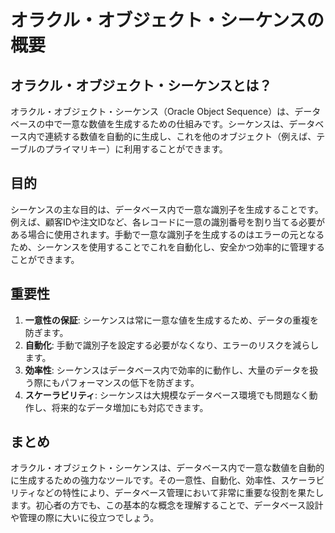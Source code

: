 # オラクル・オブジェクト・シーケンスの概要

## オラクル・オブジェクト・シーケンスとは？

オラクル・オブジェクト・シーケンス（Oracle Object Sequence）は、データベースの中で一意な数値を生成するための仕組みです。シーケンスは、データベース内で連続する数値を自動的に生成し、これを他のオブジェクト（例えば、テーブルのプライマリキー）に利用することができます。

## 目的

シーケンスの主な目的は、データベース内で一意な識別子を生成することです。例えば、顧客IDや注文IDなど、各レコードに一意の識別番号を割り当てる必要がある場合に使用されます。手動で一意な識別子を生成するのはエラーの元となるため、シーケンスを使用することでこれを自動化し、安全かつ効率的に管理することができます。

## 重要性

1. **一意性の保証**: シーケンスは常に一意な値を生成するため、データの重複を防ぎます。
2. **自動化**: 手動で識別子を設定する必要がなくなり、エラーのリスクを減らします。
3. **効率性**: シーケンスはデータベース内で効率的に動作し、大量のデータを扱う際にもパフォーマンスの低下を防ぎます。
4. **スケーラビリティ**: シーケンスは大規模なデータベース環境でも問題なく動作し、将来的なデータ増加にも対応できます。

## まとめ

オラクル・オブジェクト・シーケンスは、データベース内で一意な数値を自動的に生成するための強力なツールです。その一意性、自動化、効率性、スケーラビリティなどの特性により、データベース管理において非常に重要な役割を果たします。初心者の方でも、この基本的な概念を理解することで、データベース設計や管理の際に大いに役立つでしょう。
